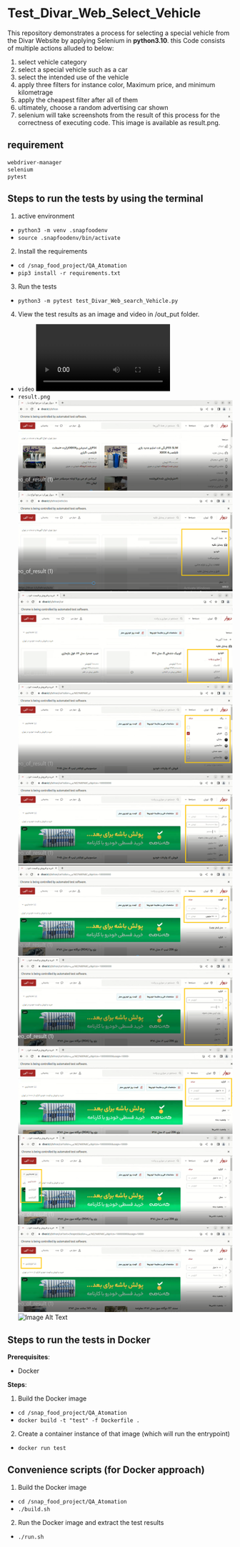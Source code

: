 # Test_Divar_Web_Select_Vehicle

This repository demonstrates a process for selecting a special vehicle from the Divar Website by applying Selenium in **python3.10**.
this Code consists of multiple actions alluded to below:
1) select vehicle category
2) select a special vehicle such as a car
3) select the intended use of the vehicle
4) apply three filters for instance color, Maximum price, and minimum kilometrage
5) apply the cheapest filter after all of them
6) ultimately, choose a random advertising car shown
7) selenium will take screenshots from the result of this process for the correctness of executing code. This image is available as result.png.

## requirement
    webdriver-manager
    selenium 
    pytest
    
## Steps to run the tests by using the terminal 
1) active environment
- `python3 -m venv .snapfoodenv`
- `source .snapfoodenv/bin/activate`
2) Install the requirements
- `cd /snap_food_project/QA_Atomation`
- `pip3 install -r requirements.txt`
3) Run the tests
- `python3 -m pytest test_Divar_Web_search_Vehicle.py`
4) View the test results as an image and video in /out_put folder.
- `video`
![Watch the video](out_put/video_of_result.webm)
- `result.png`
![Image Alt Text](out_put/image_of_process/1.PNG)
![Image Alt Text](out_put/image_of_process/2.PNG)
![Image Alt Text](out_put/image_of_process/3.PNG)
![Image Alt Text](out_put/image_of_process/4.PNG)
![Image Alt Text](out_put/image_of_process/5.PNG)
![Image Alt Text](out_put/image_of_process/6.PNG)
![Image Alt Text](out_put/image_of_process/7.PNG)
![Image Alt Text](out_put/image_of_process/8.PNG)
![Image Alt Text](out_put/image_of_process/9.PNG)
![Image Alt Text](out_put/image_of_process/10.PNG)
![Image Alt Text](out_put/image_of_process/result.png)



## Steps to run the tests in Docker

**Prerequisites**:

- Docker

**Steps**:

1) Build the Docker image
- `cd /snap_food_project/QA_Atomation`
- `docker build -t "test" -f Dockerfile .`
2) Create a container instance of that image (which will run the entrypoint)
- `docker run test`

## Convenience scripts (for Docker approach)

1) Build the Docker image
- `cd /snap_food_project/QA_Atomation`
- `./build.sh`
2) Run the Docker image and extract the test results
- `./run.sh`
